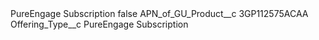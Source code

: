 <?xml version="1.0" encoding="UTF-8"?>
<CustomMetadata xmlns="http://soap.sforce.com/2006/04/metadata" xmlns:xsi="http://www.w3.org/2001/XMLSchema-instance" xmlns:xsd="http://www.w3.org/2001/XMLSchema">
    <label>PureEngage Subscription</label>
    <protected>false</protected>
    <values>
        <field>APN_of_GU_Product__c</field>
        <value xsi:type="xsd:string">3GP112575ACAA</value>
    </values>
    <values>
        <field>Offering_Type__c</field>
        <value xsi:type="xsd:string">PureEngage Subscription</value>
    </values>
</CustomMetadata>
